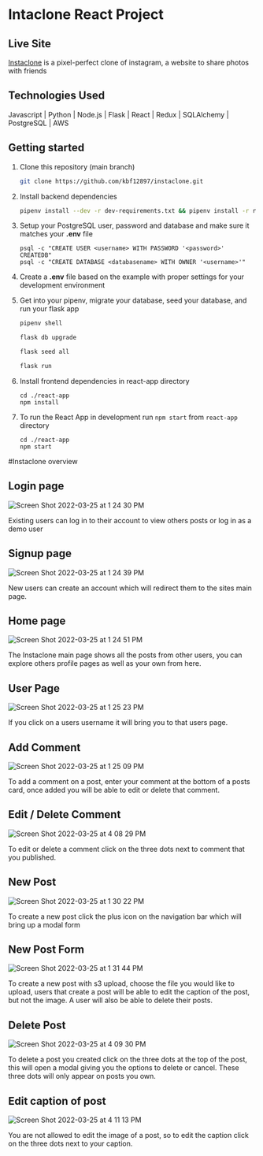 # Intaclone React Project

## Live Site
[Instaclone](https://karlfinstaclone.herokuapp.com/) is a pixel-perfect clone of instagram, a website to share photos with friends

## Technologies Used
Javascript | Python | Node.js | Flask | React | Redux | SQLAlchemy | PostgreSQL | AWS

## Getting started

1. Clone this repository (main branch)

   ```bash
   git clone https://github.com/kbf12897/instaclone.git
   ```
   
2. Install backend dependencies

   ```bash 
   pipenv install --dev -r dev-requirements.txt && pipenv install -r requirements.txt
   ```
3. Setup your PostgreSQL user, password and database and make sure it matches your **.env** file
   ```
   psql -c "CREATE USER <username> WITH PASSWORD '<password>' CREATEDB"
   psql -c "CREATE DATABASE <databasename> WITH OWNER '<username>'"
   ```

4. Create a **.env** file based on the example with proper settings for your
   development environment

5. Get into your pipenv, migrate your database, seed your database, and run your flask app

   ```bash
   pipenv shell
   ```

   ```bash
   flask db upgrade
   ```

   ```bash
   flask seed all
   ```

   ```bash
   flask run
   ```

6. Install frontend dependencies in react-app directory
   ```
   cd ./react-app
   npm install
   ```

7. To run the React App in development run ```npm start``` from ```react-app``` directory
   ```
   cd ./react-app
   npm start
   ```
   
#Instaclone overview

## Login page
![Screen Shot 2022-03-25 at 1 24 30 PM](https://user-images.githubusercontent.com/91348857/160171461-cb620874-4a42-4760-a217-143716829910.png)

Existing users can log in to their account to view others posts or log in as a demo user

## Signup page
![Screen Shot 2022-03-25 at 1 24 39 PM](https://user-images.githubusercontent.com/91348857/160171530-f7a31d30-9152-4ef9-a2d2-1320ab6374d5.png)

New users can create an account which will redirect them to the sites main page.

## Home page
![Screen Shot 2022-03-25 at 1 24 51 PM](https://user-images.githubusercontent.com/91348857/160171560-5f168255-d851-498a-827d-dc3c01b2517e.png)

The Instaclone main page shows all the posts from other users, you can explore others profile pages as well as your own from here.

## User Page
![Screen Shot 2022-03-25 at 1 25 23 PM](https://user-images.githubusercontent.com/91348857/160171640-4b0830d5-f3da-45c5-9dc0-15de3667b8d7.png)

If you click on a users username it will bring you to that users page.

## Add Comment
![Screen Shot 2022-03-25 at 1 25 09 PM](https://user-images.githubusercontent.com/91348857/160171705-dc18ce12-b61d-4006-b66e-edf42bb07eff.png)

To add a comment on a post, enter your comment at the bottom of a posts card, once added you will be able to edit or delete that comment.

## Edit / Delete Comment 
![Screen Shot 2022-03-25 at 4 08 29 PM](https://user-images.githubusercontent.com/91348857/160193862-b7be0cfc-f9dc-4e7a-826f-dcd1a12138a1.png)

To edit or delete a comment click on the three dots next to comment that you published.

## New Post 
![Screen Shot 2022-03-25 at 1 30 22 PM](https://user-images.githubusercontent.com/91348857/160172026-658a8c90-9d3c-40a2-909f-b9a78099be90.png)

To create a new post click the plus icon on the navigation bar which will bring up a modal form

## New Post Form
![Screen Shot 2022-03-25 at 1 31 44 PM](https://user-images.githubusercontent.com/91348857/160172081-ae04c060-0a3f-454b-aa1e-5959b5113a60.png)

To create a new post with s3 upload, choose the file you would like to upload, users that create a post will be able to edit the caption of the post, but not the image. A user will also be able to delete their posts.

## Delete Post
![Screen Shot 2022-03-25 at 4 09 30 PM](https://user-images.githubusercontent.com/91348857/160194040-cdd03860-8d6c-40f0-9354-902eecc847a5.png)

To delete a post you created click on the three dots at the top of the post, this will open a modal giving you the options to delete or cancel. These three dots will only appear on posts you own.

## Edit caption of post
![Screen Shot 2022-03-25 at 4 11 13 PM](https://user-images.githubusercontent.com/91348857/160194225-43141593-812c-46c4-9d85-e660cb5a15be.png)

You are not allowed to edit the image of a post, so to edit the caption click on the three dots next to your caption.

